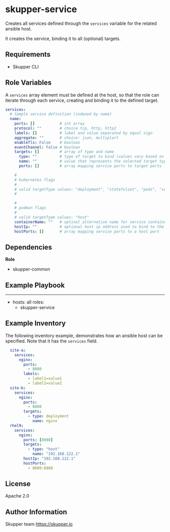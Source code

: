 skupper-service
===============

Creates all services defined through the `services` variable for the
related ansible host.

It creates the service, binding it to all (optional) targets.

Requirements
------------

* Skupper CLI

Role Variables
--------------

A `services` array element must be defined at the host, so that the role
can iterate through each service, creating and binding it to the defined
target.

```yaml
services:
  # Sample service definition (indexed by name)
  name:
    ports: []           # int array
    protocol: ""        # choice tcp, http, http2
    labels: []          # label and value separated by equal sign
    aggregate: ""       # choice: json, multiplart
    enableTls: False    # boolean
    eventChannel: False # boolean
    targets: []         # array of type and name
      type: ""          # type of target to bind (values vary based on selected platform)
      name: ""          # value that represents the selected target type
      ports: []         # array mapping service ports to target ports

    #
    # kubernetes flags
    #
    # valid targetType values: "deployment", "statefulset", "pods", "service"
    #

    #
    # podman flags
    #
    # valid targetType values: "host"
    containerName: ""   # optinal alternative name for service container
    hostIp: ""          # optional host ip address used to bind to the service ports
    hostPorts: []       # array mapping service ports to a host port

```

Dependencies
------------

**Role**

* skupper-common

Example Playbook
----------------

---
- hosts: all
  roles:
    - skupper-service

Example Inventory
-----------------

The following inventory example, demonstrates how an ansible host
can be specified. Note that it has the `services` field.

```yaml
  site-a:
    services:
      nginx:
        ports:
          - 8080
        labels:
          - label1=value1
          - label2=value2
  site-b:
    services:
      nginx:
        ports:
          - 8080
        targets:
          - type: deployment
            name: nginx
  rhel9:
    services:
      nginx:
        ports: [8080]
        targets:
          - type: "host"
            name: "192.168.122.1"
        hostIp: "192.168.122.1"
        hostPorts:
          - 8080:8888
```

License
-------

Apache 2.0

Author Information
------------------

Skupper team
https://skupper.io
